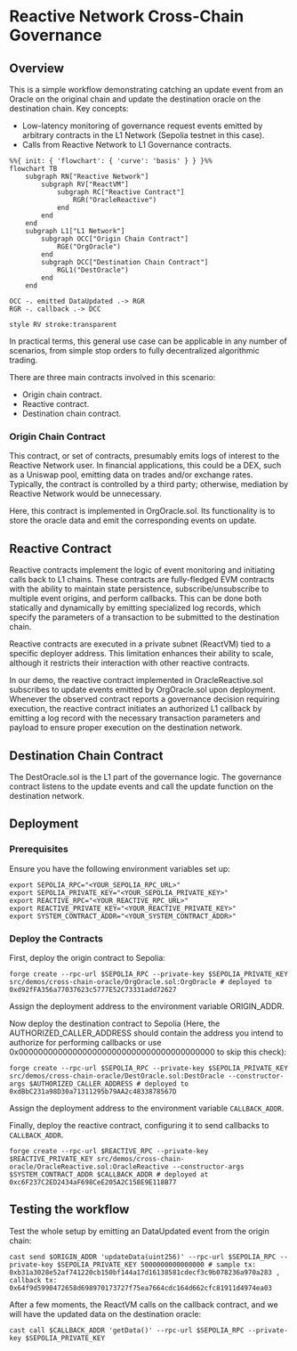 # Reactive Network Cross-Chain Governance

## Overview

This is a simple workflow demonstrating catching an update event from an Oracle on the original chain and update the destination oracle on the destination chain.
Key concepts:

- Low-latency monitoring of governance request events emitted by arbitrary contracts in the L1 Network (Sepolia testnet in this case).
- Calls from Reactive Network to L1 Governance contracts.

```mermaid
%%{ init: { 'flowchart': { 'curve': 'basis' } } }%%
flowchart TB
    subgraph RN["Reactive Network"]
        subgraph RV["ReactVM"]
            subgraph RC["Reactive Contract"]
                RGR("OracleReactive")
            end
        end
    end
    subgraph L1["L1 Network"]
        subgraph OCC["Origin Chain Contract"]
            RGE("OrgOracle")
        end
        subgraph DCC["Destination Chain Contract"]
            RGL1("DestOracle")
        end
    end

OCC -. emitted DataUpdated .-> RGR
RGR -. callback .-> DCC

style RV stroke:transparent
```

In practical terms, this general use case can be applicable in any number of scenarios, from simple stop orders to fully decentralized algorithmic trading.

There are three main contracts involved in this scenario:

- Origin chain contract.
- Reactive contract.
- Destination chain contract.

### Origin Chain Contract

This contract, or set of contracts, presumably emits logs of interest to the Reactive Network user. In financial applications, this could be a DEX, such as a Uniswap pool, emitting data on trades and/or exchange rates. Typically, the contract is controlled by a third party; otherwise, mediation by Reactive Network would be unnecessary.

Here, this contract is implemented in OrgOracle.sol. Its functionality is to store the oracle data and emit the corresponding events on update.

## Reactive Contract

Reactive contracts implement the logic of event monitoring and initiating calls back to L1 chains. These contracts are fully-fledged EVM contracts with the ability to maintain state persistence, subscribe/unsubscribe to multiple event origins, and perform callbacks. This can be done both statically and dynamically by emitting specialized log records, which specify the parameters of a transaction to be submitted to the destination chain.

Reactive contracts are executed in a private subnet (ReactVM) tied to a specific deployer address. This limitation enhances their ability to scale, although it restricts their interaction with other reactive contracts.

In our demo, the reactive contract implemented in OracleReactive.sol subscribes to update events emitted by OrgOracle.sol upon deployment. Whenever the observed contract reports a governance decision requiring execution, the reactive contract initiates an authorized L1 callback by emitting a log record with the necessary transaction parameters and payload to ensure proper execution on the destination network.

## Destination Chain Contract

The DestOracle.sol is the L1 part of the governance logic. The governance contract listens to the update events and call the update function on the destination network.

## Deployment

### Prerequisites

Ensure you have the following environment variables set up:

```
export SEPOLIA_RPC="<YOUR_SEPOLIA_RPC_URL>"
export SEPOLIA_PRIVATE_KEY="<YOUR_SEPOLIA_PRIVATE_KEY>"
export REACTIVE_RPC="<YOUR_REACTIVE_RPC_URL>"
export REACTIVE_PRIVATE_KEY="<YOUR_REACTIVE_PRIVATE_KEY>"
export SYSTEM_CONTRACT_ADDR="<YOUR_SYSTEM_CONTRACT_ADDR>"
```

### Deploy the Contracts

First, deploy the origin contract to Sepolia:

```
forge create --rpc-url $SEPOLIA_RPC --private-key $SEPOLIA_PRIVATE_KEY src/demos/cross-chain-oracle/OrgOracle.sol:OrgOracle # deployed to 0xd92fFA356a77037623c5777E52C73331add72627
```

Assign the deployment address to the environment variable ORIGIN_ADDR.

Now deploy the destination contract to Sepolia (Here, the AUTHORIZED_CALLER_ADDRESS should contain the address you intend to authorize for performing callbacks or use 0x0000000000000000000000000000000000000000 to skip this check):

```
forge create --rpc-url $SEPOLIA_RPC --private-key $SEPOLIA_PRIVATE_KEY src/demos/cross-chain-oracle/DestOracle.sol:DestOracle --constructor-args $AUTHORIZED_CALLER_ADDRESS # deployed to 0xdBbC231a98D30a71311295b79AA2c4833878567D
```

Assign the deployment address to the environment variable `CALLBACK_ADDR`.

Finally, deploy the reactive contract, configuring it to send callbacks
to `CALLBACK_ADDR`.

```
forge create --rpc-url $REACTIVE_RPC --private-key $REACTIVE_PRIVATE_KEY src/demos/cross-chain-oracle/OracleReactive.sol:OracleReactive --constructor-args $SYSTEM_CONTRACT_ADDR $CALLBACK_ADDR # deployed at 0xc6F237C2ED2434aF698CeE205A2C158E9E118B77
```

## Testing the workflow

Test the whole setup by emitting an DataUpdated event from the origin chain:

```
cast send $ORIGIN_ADDR 'updateData(uint256)' --rpc-url $SEPOLIA_RPC --private-key $SEPOLIA_PRIVATE_KEY 5000000000000000 # sample tx: 0xb31a3028e52af741220cb150bf144a17d16138581cdecf3c9b078236a970a283 , callback tx: 0x64f9d5990472658d698970173727f75ea7664cdc164d662cfc81911d4974ea03
```

After a few moments, the ReactVM calls on the callback contract, and we will have the updated data on the destination oracle:

```
cast call $CALLBACK_ADDR 'getData()' --rpc-url $SEPOLIA_RPC --private-key $SEPOLIA_PRIVATE_KEY
```
